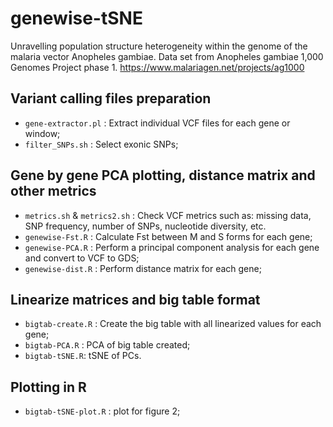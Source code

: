 # genewise-tSNE

Unravelling population structure heterogeneity within the genome of the malaria vector Anopheles gambiae. 
Data set from Anopheles gambiae 1,000 Genomes Project phase 1. https://www.malariagen.net/projects/ag1000

## Variant calling files preparation
- `gene-extractor.pl` : Extract individual VCF files for each gene or window;
- `filter_SNPs.sh` : Select exonic SNPs;

## Gene by gene PCA plotting, distance matrix and other metrics
- `metrics.sh` & `metrics2.sh` : Check VCF metrics such as: missing data, SNP frequency, number of SNPs, nucleotide diversity, etc.
- `genewise-Fst.R` : Calculate Fst between M and S forms for each gene;
- `genewise-PCA.R` : Perform a principal component analysis for each gene and convert to VCF to GDS;
- `genewise-dist.R` : Perform distance matrix for each gene;

## Linearize matrices and big table format
- `bigtab-create.R` : Create the big table with all linearized values for each gene;
- `bigtab-PCA.R` : PCA of big table created;
- `bigtab-tSNE.R`: tSNE of PCs. 

## Plotting in R
- `bigtab-tSNE-plot.R` : plot for figure 2;

## 


